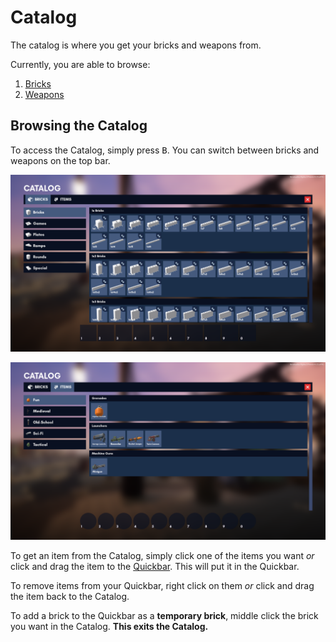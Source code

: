 # Catalog

The catalog is where you get your bricks and weapons from.

Currently, you are able to browse:
1. [Bricks]()
2. [Weapons]()

## Browsing the Catalog

To access the Catalog, simply press <kbd>B</kbd>. You can switch between bricks and weapons on the top bar.

![Catalog with Bricks](catalog_bricks.png)

![Catalog with Items](catalog_items.png)

To get an item from the Catalog, simply click one of the items you want *or* click and drag the item to the [Quickbar](../quickbar/quickbar.md). This will put it in the Quickbar.

To remove items from your Quickbar, right click on them *or* click and drag the item back to the Catalog.

To add a brick to the Quickbar as a **temporary brick**, middle click the brick you want in the Catalog. **This exits the Catalog.**